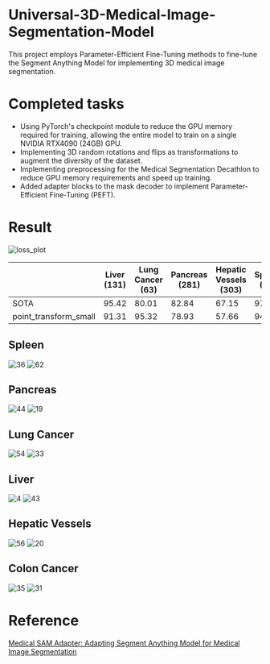 # Universal-3D-Medical-Image-Segmentation-Model
This project employs Parameter-Efficient Fine-Tuning methods to fine-tune the Segment Anything Model for implementing 3D medical image segmentation.

# Completed tasks
- Using PyTorch's checkpoint module to reduce the GPU memory required for training, allowing the entire model to train on a single NVIDIA RTX4090 (24GB) GPU.
- Implementing 3D random rotations and flips as transformations to augment the diversity of the dataset.
- Implementing preprocessing for the Medical Segmentation Decathlon to reduce GPU memory requirements and speed up training.
- Added adapter blocks to the mask decoder to implement Parameter-Efficient Fine-Tuning (PEFT).

# Result
![loss_plot](https://github.com/SamuelWu2001/Universal-3D-Medical-Image-Segmentation-Model/assets/71746159/52373d6c-d84f-4739-a9e9-6f77c93ad31d)

| | Liver (131) | Lung Cancer (63) | Pancreas (281) | Hepatic Vessels (303) | Spleen (41) | Colon Cancer (126)|
| -------- | -------- | -------- | -------- | -------- | -------- | -------- |
| SOTA |	95.42 | 80.01 | 82.84 | 67.15 | 97.27 | 63.14 |
| point_transform_small | 91.31 | 95.32 | 78.93 |	57.66 | 94.35 | 91.18 |

## Spleen
![36](https://github.com/SamuelWu2001/Universal-3D-Medical-Image-Segmentation-Model/assets/71746159/384e055c-2e4d-412a-814a-23100d0019bc)
![62](https://github.com/SamuelWu2001/Universal-3D-Medical-Image-Segmentation-Model/assets/71746159/393c3285-4670-4f54-bfca-f8f39305ccb8)

## Pancreas
![44](https://github.com/SamuelWu2001/Universal-3D-Medical-Image-Segmentation-Model/assets/71746159/673df7ba-6e33-4282-88ab-1ddce345eb04)
![19](https://github.com/SamuelWu2001/Universal-3D-Medical-Image-Segmentation-Model/assets/71746159/b896dc4a-941e-4c98-80e1-ce86645d60df)

## Lung Cancer
![54](https://github.com/SamuelWu2001/Universal-3D-Medical-Image-Segmentation-Model/assets/71746159/90072738-128d-44fe-85e3-b7cffdb7643d)
![33](https://github.com/SamuelWu2001/Universal-3D-Medical-Image-Segmentation-Model/assets/71746159/a3d3adf9-ac8c-4272-a17b-a357fc236327)

## Liver
![4](https://github.com/SamuelWu2001/Universal-3D-Medical-Image-Segmentation-Model/assets/71746159/56a6ca95-c6d8-4e5f-8e60-978b0978cb24)
![43](https://github.com/SamuelWu2001/Universal-3D-Medical-Image-Segmentation-Model/assets/71746159/7fdc8d5a-d67e-4686-ba32-be439c2fba4d)

## Hepatic Vessels
![56](https://github.com/SamuelWu2001/Universal-3D-Medical-Image-Segmentation-Model/assets/71746159/17dc3fcf-e621-4399-870b-dd95464fdff6)
![20](https://github.com/SamuelWu2001/Universal-3D-Medical-Image-Segmentation-Model/assets/71746159/18e46e74-ce38-45ee-a6bf-da9851f1f070)

## Colon Cancer
![35](https://github.com/SamuelWu2001/Universal-3D-Medical-Image-Segmentation-Model/assets/71746159/e3f016e0-19e2-4561-a991-9c3181f7fdc4)
![31](https://github.com/SamuelWu2001/Universal-3D-Medical-Image-Segmentation-Model/assets/71746159/241385b6-4129-46bb-a364-40c9ec6c30be)

# Reference
[Medical SAM Adapter: Adapting Segment Anything Model for Medical Image Segmentation](https://arxiv.org/abs/2304.12620)
